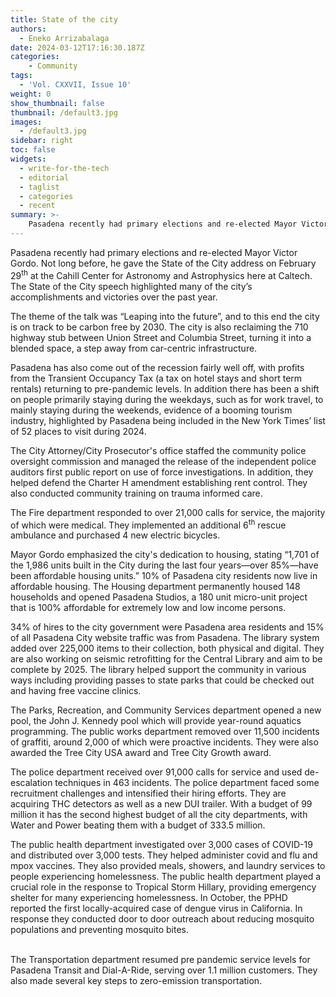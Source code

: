 ```yaml
---
title: State of the city
authors:
  - Eneko Arrizabalaga
date: 2024-03-12T17:16:30.187Z
categories:
    - Community
tags:
  - 'Vol. CXXVII, Issue 10'
weight: 0
show_thumbnail: false
thumbnail: /default3.jpg
images:
  - /default3.jpg
sidebar: right
toc: false
widgets:
  - write-for-the-tech
  - editorial
  - taglist
  - categories
  - recent
summary: >-
    Pasadena recently had primary elections and re-elected Mayor Victor Gordo. 
---
```



Pasadena recently had primary elections and re-elected Mayor Victor Gordo. Not long before, he gave the State of the City address on February 29<sup>th</sup> at the Cahill Center for Astronomy and Astrophysics here at Caltech. The State of the City speech highlighted many of the city’s accomplishments and victories over the past year.

 

The theme of the talk was “Leaping into the future”, and to this end the city is on track to be carbon free by 2030. The city is also reclaiming the 710 highway stub between Union Street and Columbia Street, turning it into a blended space, a step away from car-centric infrastructure.

 

Pasadena has also come out of the recession fairly well off, with profits from the Transient Occupancy Tax (a tax on hotel stays and short term rentals) returning to pre-pandemic levels. In addition there has been a shift on people primarily staying during the weekdays, such as for work travel, to mainly staying during the weekends, evidence of a booming tourism industry, highlighted by Pasadena being included in the New York Times’ list of 52 places to visit during 2024.

 

The City Attorney/City Prosecutor's office staffed the community police oversight commission and managed the release of the independent police auditors first public report on use of force investigations. In addition, they helped defend the Charter H amendment establishing rent control. They also conducted community training on trauma informed care.

 

The Fire department responded to over 21,000 calls for service, the majority of which were medical. They implemented an additional 6<sup>th</sup> rescue ambulance and purchased 4 new electric bicycles.

 

Mayor Gordo emphasized the city's dedication to housing, stating “1,701 of the 1,986 units built in the City during the last four years—over 85%—have been affordable housing units.” 10% of Pasadena city residents now live in affordable housing. The Housing department permanently housed 148 households and opened Pasadena Studios, a 180 unit micro-unit project that is 100% affordable for extremely low and low income persons.

 

34% of hires to the city government were Pasadena area residents and 15% of all Pasadena City website traffic was from Pasadena.  The library system added over 225,000 items to their collection, both physical and digital. They are also working on seismic retrofitting for the Central Library and aim to be complete by 2025. The library helped support the community in various ways including providing passes to state parks that could be checked out and having free vaccine clinics.

 

The Parks, Recreation, and Community Services department opened a new pool, the John J. Kennedy pool which will provide year-round aquatics programming. The public works department removed over 11,500 incidents of graffiti, around 2,000 of which were proactive incidents. They were also awarded the Tree City USA award and Tree City Growth award.

 

The police department received over 91,000 calls for service and used de-escalation techniques in 463 incidents. The police department faced some recruitment challenges and intensified their hiring efforts. They are acquiring THC detectors as well as a new DUI trailer. With a budget of 99 million it has the second highest budget of all the city departments, with Water and Power beating them with a budget of 333.5 million.

 

The public health department investigated over 3,000 cases of COVID-19 and distributed over 3,000 tests. They helped administer covid and flu and mpox vaccines. They also provided meals, showers, and laundry services to people experiencing homelessness. The public health department played a crucial role in the response to Tropical Storm Hillary, providing emergency shelter for many experiencing homelessness. In October, the PPHD reported the first locally-acquired case of dengue virus in California. In response they conducted door to door outreach about reducing mosquito populations and preventing mosquito bites.

 \
 The Transportation department resumed pre pandemic service levels for Pasadena Transit and Dial-A-Ride, serving over 1.1 million customers. They also made several key steps to zero-emission transportation.
